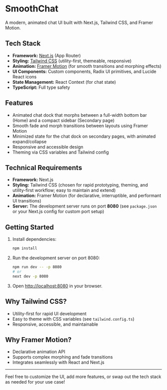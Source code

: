 # SmoothChat

A modern, animated chat UI built with Next.js, Tailwind CSS, and Framer Motion.

## Tech Stack

- **Framework:** [Next.js](https://nextjs.org/) (App Router)
- **Styling:** [Tailwind CSS](https://tailwindcss.com/) (utility-first, themeable, responsive)
- **Animation:** [Framer Motion](https://www.framer.com/motion/) (for smooth transitions and morphing effects)
- **UI Components:** Custom components, Radix UI primitives, and Lucide React icons
- **State Management:** React Context (for chat state)
- **TypeScript:** Full type safety

## Features

- Animated chat dock that morphs between a full-width bottom bar (Home) and a compact sidebar (Secondary page)
- Smooth fade and morph transitions between layouts using Framer Motion
- Minimized state for the chat dock on secondary pages, with animated expand/collapse
- Responsive and accessible design
- Theming via CSS variables and Tailwind config

## Technical Requirements

- **Framework:** Next.js
- **Styling:** Tailwind CSS (chosen for rapid prototyping, theming, and utility-first workflow; easy to maintain and extend)
- **Animation:** Framer Motion (for declarative, interruptible, and performant UI transitions)
- **Server:** The development server runs on port **8080** (see `package.json` or your Next.js config for custom port setup)

## Getting Started

1. Install dependencies:
   ```bash
   npm install
   ```
2. Run the development server on port 8080:
   ```bash
   npm run dev -- -p 8080
   # or
   next dev -p 8080
   ```
3. Open [http://localhost:8080](http://localhost:8080) in your browser.

## Why Tailwind CSS?

- Utility-first for rapid UI development
- Easy to theme with CSS variables (see `tailwind.config.ts`)
- Responsive, accessible, and maintainable

## Why Framer Motion?

- Declarative animation API
- Supports complex morphing and fade transitions
- Integrates seamlessly with React and Next.js

---

Feel free to customize the UI, add more features, or swap out the tech stack as needed for your use case!
